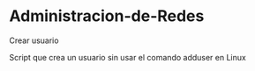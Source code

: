 # Administracion-de-Redes
<p>Crear usuario</p>
<p>Script que crea un usuario sin usar el comando adduser en Linux</p>
